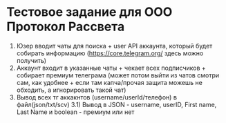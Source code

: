 # Тестовое задание для ООО Протокол Рассвета


1) Юзер вводит чаты для поиска + user API аккаунта, который будет собирать информацию (https://core.telegram.org/ здесь можно получить)
2) Аккаунт входит в указанные чаты + чекает всех подписчиков + собирает премиум телеграма (может потом выйти из чатов смотри сам, как удобнее + если там капча/прочая защита можешь не обходить, а игнорировать такой чат)
3) Вывод всех тг аккакнтов (username/userId/телефон) в файл(json/txt/scv)
    3.1) Вывод в JSON - username, userID, First name, Last Name и boolean - премиум или нет